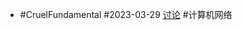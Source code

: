 - #CruelFundamental #2023-03-29 [讨论](https://github.com/CYZH1307/CruelFundamental/tree/main/homework/202303/29) #计算机网络